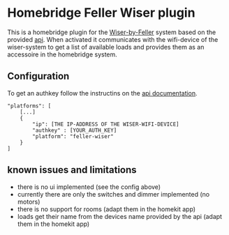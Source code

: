 
# Homebridge Feller Wiser plugin

This is a homebridge plugin for the [Wiser-by-Feller](https://wiser.feller.ch/) system based on the provided [api](https://github.com/Feller-AG/wiser-tutorial). 
When activated it communicates with the wifi-device of the wiser-system to get a list of available loads and provides them as an accessoire in the homebridge system.

## Configuration

To get an authkey follow the instructins on the [api documentation](https://github.com/Feller-AG/wiser-tutorial/blob/main/doc/authentication.md#get-the-authentication-code).

    "platforms": [
        [...]
        {
            "ip": [THE IP-ADDRESS OF THE WISER-WIFI-DEVICE]
            "authkey" : [YOUR_AUTH_KEY]
            "platform": "feller-wiser"
        }
    ]

## known issues and limitations

* there is no ui implemented (see the config above)
* currently there are only the switches and dimmer implemented (no motors)
* there is no support for rooms (adapt them in the homekit app)
* loads get their name from the devices name provided by the api (adapt them in the homekit app)
